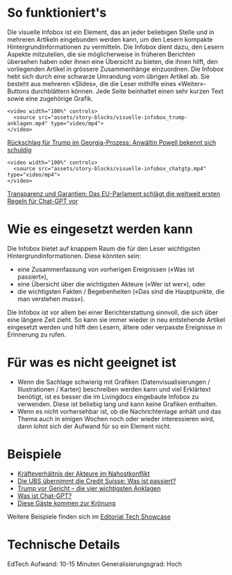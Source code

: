 # So funktioniert's

Die visuelle Infobox ist ein Element, das an jeder beliebigen Stelle und in mehreren Artikeln eingebunden werden kann, um den Lesern kompakte Hintergrundinformationen zu vermitteln. Die Infobox dient dazu, den Lesern Aspekte mitzuteilen, die sie möglicherweise in früheren Berichten übersehen haben oder ihnen eine Übersicht zu bieten, die ihnen hilft, den vorliegenden Artikel in grössere Zusammenhänge einzuordnen. Die Infobox hebt sich durch eine schwarze Umrandung vom übrigen Artikel ab. Sie besteht aus mehreren «Slides», die die Leser mithilfe eines «Weiter»-Buttons durchblättern können. Jede Seite beinhaltet einen sehr kurzen Text sowie eine zugehörige Grafik.

```html|span-6
<video width="100%" controls>
  <source src="assets/story-blocks/visuelle-infobox_trump-anklagen.mp4" type="video/mp4">
</video>
```

[Rückschlag für Trump im Georgia-Prozess: Anwältin Powell bekennt sich schuldig](https://www.nzz.ch/international/rueckschlag-fuer-trump-im-georgia-prozess-anwaeltin-powell-bekennt-sich-schuldig-ld.1761609)

```html|span-6
<video width="100%" controls>
  <source src="assets/story-blocks/visuelle-infobox_chatgtp.mp4" type="video/mp4">
</video>
```

[Transparenz und Garantien: Das EU-Parlament schlägt die weltweit ersten Regeln für Chat-GPT vor](https://www.nzz.ch/wirtschaft/transparenz-und-garantien-das-eu-parlament-schlaegt-die-weltweit-ersten-regeln-fuer-chat-gpt-vor-ld.1737580)

# Wie es eingesetzt werden kann

Die Infobox bietet auf knappem Raum die für den Leser wichtigsten Hintergrundinformationen. Diese könnten sein:

- eine Zusammenfassung von vorherigen Ereignissen («Was ist passiert»),
- eine Übersicht über die wichtigsten Akteure («Wer ist wer»), oder
- die wichtigsten Fakten / Begebenheiten («Das sind die Hauptpunkte, die man verstehen muss»).

Die Infobox ist vor allem bei einer Berichterstattung sinnvoll, die sich über eine längere Zeit zieht. So kann sie immer wieder in neu entstehende Artikel eingesetzt werden und hilft den Lesern, ältere oder verpasste Ereignisse in Erinnerung zu rufen.

# Für was es nicht geeignet ist

- Wenn die Sachlage schwierig mit Grafiken (Datenvisualisierungen / Illustrationen / Karten) beschreiben werden kann und viel Erklärtext benötigt, ist es besser die im Livingdocs eingebaute Infobox zu verwenden. Diese ist beliebig lang und kann keine Grafiken enthalten.
- Wenn es nicht vorhersehbar ist, ob die Nachrichtenlage anhält und das Thema auch in einigen Wochen noch oder wieder interessieren wird, dann lohnt sich der Aufwand für so ein Element nicht.

# Beispiele

- [Kräfteverhältnis der Akteure im Nahostkonflikt](https://q.st.nzz.ch/item/f895b9e17a7d400f7a9122cc526e92c5)
- [Die UBS übernimmt die Credit Suisse: Was ist passiert?](https://q.st.nzz.ch/item/092c710fb8f4c09bbd9db6b2270fe743)
- [Trump vor Gericht – die vier wichtigsten Anklagen](https://q.st.nzz.ch/item/4368be6110e30e5920b7a835e935efda)
- [Was ist Chat-GPT?](https://q.st.nzz.ch/item/957e8b1184ca4e0d668627cd07fb2a39)
- [Diese Gäste kommen zur Krönung](https://q.st.nzz.ch/item/e570557f81d9477dae4d44d1d648a519)

Weitere Beispiele finden sich im [Editorial Tech Showcase](https://nzzdev.github.io/ed-tech-project-showcase/?internal)

# Technische Details

EdTech Aufwand: 10-15 Minuten
Generalisierungsgrad: Hoch
